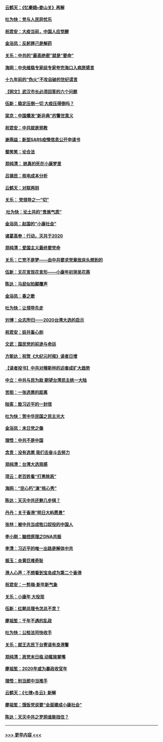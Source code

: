 #### [云鹤天：《忆秦娥▪娄山关》再解](../pages/nsc993/n11824682.md?t=01280001) 
#### [吐为快：党与人民异忧乐](../pages/nsc993/n11824660.md?t=01280001) 
#### [祝君安：大疫当前，中国人应觉醒](../pages/nsc993/n11821946.md?t=01280001) 
#### [金浴凤：反躬罪己是解药](../pages/nsc993/n11820280.md?t=01280001) 
#### [关乐：中共的“最高绝密”就是“要命”](../pages/nsc993/n11816946.md?t=01280001) 
#### [海网：中央维稳专家组专家夸完海口入病房感言](../pages/nsc993/n11815138.md?t=01280001) 
#### [十九年前的“伪火”不攻自破的世纪谎言](../pages/nsc993/n11813238.md?t=01280001) 
#### [【网文】武汉市长必须回答的六个问题](../pages/nsc993/n11813848.md?t=01280001) 
#### [伍新：稳定压倒一切 大疫压得倒吗？](../pages/nsc993/n11812634.md?t=01280001) 
#### [梁京：中国爆发“新非典”的警世意义](../pages/nsc993/n11812554.md?t=01280001) 
#### [祝君安：中共就是邪教](../pages/nsc993/n11812431.md?t=01280001) 
#### [谢燕益：新型SARS疫情信息公开申请书](../pages/nsc993/n11808840.md?t=01280001) 
#### [蜀笑笑：论合法](../pages/nsc993/n11808064.md?t=01280001) 
#### [郑纯清： 她真的死在小康梦里](../pages/nsc993/n11806623.md?t=01280001) 
#### [吕锡民：核电成本分析](../pages/nsc993/n11806284.md?t=01280001) 
#### [云鹤天：对联两则](../pages/nsc993/n11805957.md?t=01280001) 
#### [关乐： 党领导之一“切”](../pages/nsc993/n11804505.md?t=01280001) 
#### [ 吐为快：论土共的“贵族气质”](../pages/nsc993/n11804490.md?t=01280001) 
#### [金浴凤：赵国的“小康社会”](../pages/nsc993/n11804452.md?t=01280001) 
#### [诸葛高参：行动，灭共于2020](../pages/nsc993/n11804120.md?t=01280001) 
#### [郑纯清：爱国主义最终要党命](../pages/nsc993/n11802197.md?t=01280001) 
#### [关乐：亡党不是梦——由中共要求党章放床头想到的](../pages/nsc993/n11802156.md?t=01280001) 
#### [伍新：无花言现花言形——小康年初哭吴花燕](../pages/nsc993/n11800044.md?t=01280001) 
#### [陈达：马屁似拍颠覆声](../pages/nsc993/n11800010.md?t=01280001) 
#### [金浴凤：春之歌](../pages/nsc993/n11797687.md?t=01280001) 
#### [吐为快：让领导先走](../pages/nsc993/n11797512.md?t=01280001) 
#### [刘博：众志所归——2020台湾大选的启示](../pages/nsc993/n11796878.md?t=01280001) 
#### [祝君安：妖共畜心剖](../pages/nsc993/n11794273.md?t=01280001) 
#### [文武：国民党的前途与命运](../pages/nsc993/n11794198.md?t=01280001) 
#### [方能达：祝贺《大纪元时报》读者日增](../pages/nsc993/n11793807.md?t=01280001) 
#### [【读者投书】中共对穆斯林的迫害成扩大趋势](../pages/nsc993/n11791371.md?t=01280001) 
#### [中立：中共与民为敌 期望台湾民主统一大陆](../pages/nsc993/n11790392.md?t=01280001) 
#### [苦胆：一张选票的距离](../pages/nsc993/n11788914.md?t=01280001) 
#### [陆客：致习近平的一封信](../pages/nsc993/n11788867.md?t=01280001) 
#### [吐为快：贺中华民国之民主光大](../pages/nsc993/n11788618.md?t=01280001) 
#### [金浴凤：末日党之像](../pages/nsc993/n11787475.md?t=01280001) 
#### [理悟：中共不是中国](../pages/nsc993/n11787463.md?t=01280001) 
#### [念贲：没有选票  我们去奋斗去努力](../pages/nsc993/n11787398.md?t=01280001) 
#### [郑纯清：台湾大选观感](../pages/nsc993/n11786210.md?t=01280001) 
#### [项云：老百姓看“打黑除恶”](../pages/nsc993/n11785398.md?t=01280001) 
#### [海网：“空心朽”演“核心秀”](../pages/nsc993/n11783874.md?t=01280001) 
#### [陈达：天灭中共还剩几步棋？](../pages/nsc993/n11783719.md?t=01280001) 
#### [丹丹：关于香港“明日大屿愿景”](../pages/nsc993/n11783273.md?t=01280001) 
#### [张林：被中共当成牲口奴役的中国人](../pages/nsc993/n11782397.md?t=01280001) 
#### [李小刚：脑控原理之DNA共振](../pages/nsc993/n11780962.md?t=01280001) 
#### [李清：习近平的唯一出路是解体中共](../pages/nsc993/n11780866.md?t=01280001) 
#### [振玉：炎黄巨难奇耻](../pages/nsc993/n11779632.md?t=01280001) 
#### [港人心声：不想看到宝岛成为第二个香港](../pages/nsc993/n11778817.md?t=01280001) 
#### [祝君安：一剪梅‧新年新气象](../pages/nsc993/n11776340.md?t=01280001) 
#### [关乐：小康年 大役现](../pages/nsc993/n11774213.md?t=01280001) 
#### [伍新：红朝总理令怎总不灵？](../pages/nsc993/n11770813.md?t=01280001) 
#### [廖祖笙：千年不遇的乱政](../pages/nsc993/n11770373.md?t=01280001) 
#### [吐为快：公检法司快收手](../pages/nsc993/n11770359.md?t=01280001) 
#### [关乐：就王志民下台寄语有良港警](../pages/nsc993/n11769903.md?t=01280001) 
#### [郑纯清：恶党末日临 动辄挨掌嘴](../pages/nsc993/n11769356.md?t=01280001) 
#### [廖祖笙：2020年或为暴政收官年](../pages/nsc993/n11768216.md?t=01280001) 
#### [理悟：别当郎中当推手](../pages/nsc993/n11768243.md?t=01280001) 
#### [云鹤天：《七律▪冬云》新解](../pages/nsc993/n11768204.md?t=01280001) 
#### [廖祖笙：饿饭党说要“全面建成小康社会”](../pages/nsc993/n11767482.md?t=01280001) 
#### [陈达：天灭中共之罗网谁能挡住？](../pages/nsc993/n11767465.md?t=01280001) 

----
#### [ >>> 更早内容 <<< ](../indexes/nsc993-earlier.md)
